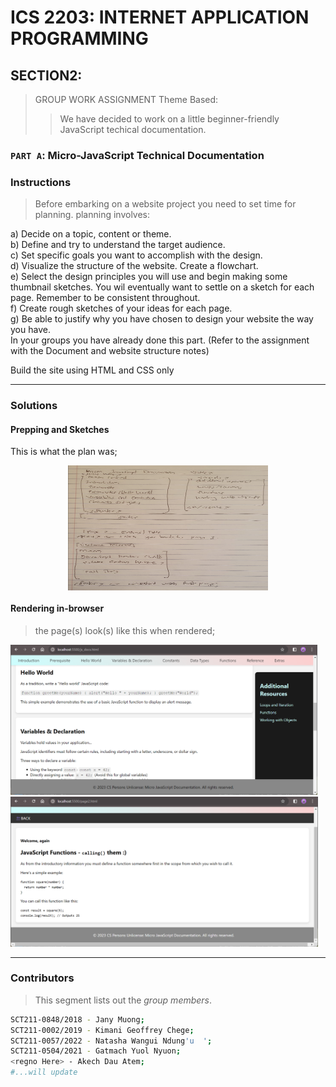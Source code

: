 # ICS 2203: INTERNET APPLICATION PROGRAMMING 
## SECTION2:

> GROUP WORK ASSIGNMENT
> Theme Based:  
>> We have decided to work on a little beginner-friendly JavaScript techical documentation.
### `PART A`: Micro-JavaScript Technical Documentation

### Instructions

> Before embarking on a website project you need to set time for planning. planning involves: 

a) Decide on a topic, content or theme.  
b) Define and try to understand the target audience.  
c) Set specific goals you want to accomplish with the design.  
d) Visualize the structure of the website. Create a flowchart.  
e) Select the design principles you will use and begin making some thumbnail sketches. You wil eventually 
want to settle on a sketch for each page. Remember to be consistent throughout.  
f) Create rough sketches of your ideas for each page.  
g) Be able to justify why you have chosen to design your website the way you have.  
In your groups you have already done this part. (Refer to the assignment with the Document and website structure notes)  

Build the site using HTML and CSS only


---
### Solutions
#### Prepping and Sketches
This is what the plan was;
<p align="center">
  <img align="center" src="./img/prep-sketches.jpg" height="200" width="320" title="Micro-JS-Docs" />
</p>

#### Rendering in-browser
> the page(s) look(s) like this when rendered;
<p>
  <img src="./img/js-docs.png" height="240" title="Micro-JS-Docs" />
  <img src="./img/page2.png" height="240" title="Micro-JS-Docs" />
</p>


---
### Contributors
> This segment lists out the *group members*.
```bash
SCT211-0848/2018 - Jany Muong;
SCT211-0002/2019 - Kimani Geoffrey Chege;
SCT211-0057/2022 - Natasha Wangui Ndung'u  ';
SCT211-0504/2021 - Gatmach Yuol Nyuon;
<regno Here> - Akech Dau Atem;
#...will update
```
